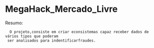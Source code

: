 # MegaHack_Mercado_Livre

Resumo:
  
      O projeto,consiste em criar econsistemas capaz receber dados de vários tipos que poderam 
     ser analisados para indentificarfraudes.
